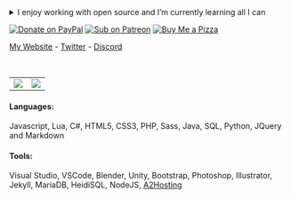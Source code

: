 <details>
  <summary>I enjoy working with open source and I’m currently learning all I can</summary>
  😮 You found me! 🎃 
</details>

[![Donate on PayPal](https://img.shields.io/badge/Donate-PayPal-%2300457C?style=for-the-badge&logo=paypal)](https://paypal.me/zfbx)
[![Sub on Patreon](https://img.shields.io/badge/Support-Patreon-%23FF424D?style=for-the-badge&logo=patreon)](https://www.patreon.com/zfbx)
[![Buy Me a Pizza](https://img.shields.io/badge/Pizza-BuyMeACoffee-%23FFDD00?style=for-the-badge&logo=buymeacoffee)](https://www.buymeacoffee.com/zfbx)

[My Website](https://bunny.cc/) - [Twitter](https://twitter.com/zfbTony/) - [Discord](https://discord.gg/Td7a6j4/)

<br />

<table cellspacing="0" cellpadding="0" style="border=0;border-collapse: collapse;">
  <tr style="border: none;">
    <td align="center" style="padding=0;width=50%;border: none;">
      <img align="center" style="padding=0;" src="https://github-readme-stats.vercel.app/api?username=zfbx&show_icons=true&hide_border=true&count_private=true&theme=dracula" />
    </td>
    <td align="center" style="padding=0;width=50%;border: none;">
      <img align="center" style="padding=0;" src="https://github-readme-stats.vercel.app/api/top-langs/?username=zfbx&show_icons=true&hide_border=true&count_private=true&layout=compact&theme=dracula" />
    </td>
  </tr>
</table>

#### Languages:
Javascript, Lua, C#, HTML5, CSS3, PHP, Sass, Java, SQL, Python, JQuery and Markdown

#### Tools:
Visual Studio, VSCode, Blender, Unity, Bootstrap, Photoshop, Illustrator, Jekyll, MariaDB, HeidiSQL, NodeJS, [A2Hosting](http://www.a2hosting.com/refer/194440)

